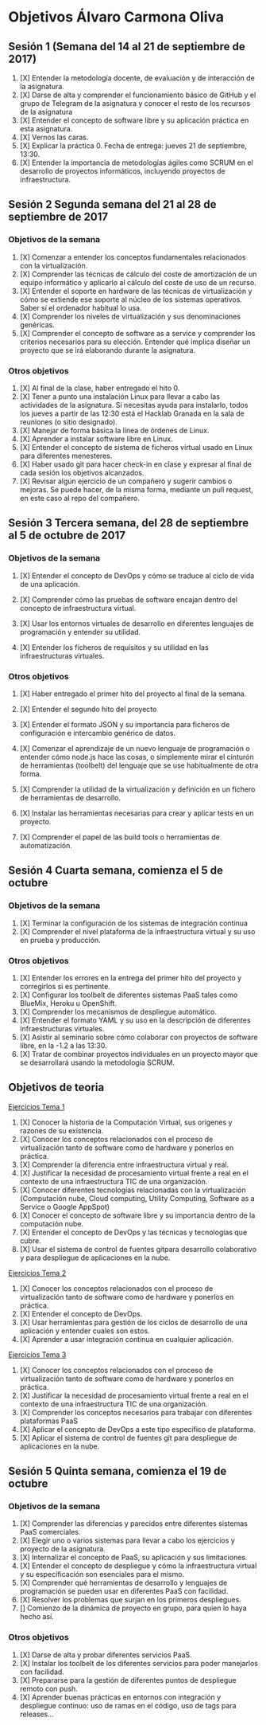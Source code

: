 # Objetivos Álvaro Carmona Oliva
## Sesión 1 (Semana del 14 al 21 de septiembre de 2017)


   1. [X] Entender la metodología docente, de evaluación y de interacción de la asignatura.
   2. [X] Darse de alta y comprender el funcionamiento básico de GitHub y el grupo de Telegram de la asignatura y conocer el resto de los recursos de la asignatura
   3. [X] Entender el concepto de software libre y su aplicación práctica en esta asignatura.
   4. [X] Vernos las caras.
   5. [X] Explicar la práctica 0. Fecha de entrega: jueves 21 de septiembre, 13:30.
   6. [X] Entender la importancia de metodologías ágiles como SCRUM en el desarrollo de proyectos informáticos, incluyendo proyectos de infraestructura.

## Sesión 2 Segunda semana del 21 al 28 de septiembre de 2017

### Objetivos de la semana
     
1. [X] Comenzar a entender los conceptos fundamentales relacionados con la virtualización.
2. [X] Comprender las técnicas de cálculo del coste de amortización de un equipo informático y aplicarlo al cálculo del coste de uso de un recurso.
3. [X] Entender el soporte en hardware de las técnicas de virtualización y cómo se extiende ese soporte al núcleo de los sistemas operativos. Saber si el ordenador habitual lo usa.
4. [X] Comprender los niveles de virtualización y sus denominaciones genéricas.
5. [X] Comprender el concepto de software as a service y comprender los criterios necesarios para su elección.
    Entender qué implica diseñar un proyecto que se irá elaborando durante la asignatura.
   
### Otros objetivos

1. [X] Al final de la clase, haber entregado el hito 0.
2. [X] Tener a punto una instalación Linux para llevar a cabo las actividades de la asignatura. Si necesitas ayuda para instalarlo, todos los jueves a partir de las 12:30 está el Hacklab Granada en la sala de reuniones (o sitio designado).
3. [X] Manejar de forma básica la línea de órdenes de Linux.
4. [X] Aprender a instalar software libre en Linux.
5. [X] Entender el concepto de sistema de ficheros virtual usado en Linux para diferentes menesteres.
6. [X] Haber usado git para hacer check-in en clase y expresar al final de cada sesión los objetivos alcanzados.
7. [X] Revisar algún ejercicio de un compañero y sugerir cambios o mejoras. Se puede hacer, de la misma forma, mediante un pull request, en este caso al repo del compañero.

## Sesión 3 Tercera semana, del 28 de septiembre al 5 de octubre de 2017

### Objetivos de la semana

1. [X] Entender el concepto de DevOps y cómo se traduce al ciclo de vida de una aplicación.

2. [X] Comprender cómo las pruebas de software encajan dentro del concepto de infraestructura virtual.

3. [X] Usar los entornos virtuales de desarrollo en diferentes lenguajes de programación y entender su utilidad.

4. [X] Entender los ficheros de requisitos y su utilidad en las infraestructuras virtuales.

### Otros objetivos

1. [X] Haber entregado el primer hito del proyecto al final de la semana.

2. [X] Entender el segundo hito del proyecto

3. [X] Entender el formato JSON y su importancia para ficheros de configuración e intercambio genérico de datos.

4. [X] Comenzar el aprendizaje de un nuevo lenguaje de programación o entender cómo node.js hace las cosas, o simplemente mirar el cinturón de herramientas (toolbelt) del lenguaje que se use habitualmente de otra forma.

5. [X] Comprender la utilidad de la virtualización y definición en un fichero de herramientas de desarrollo.

6. [X] Instalar las herramientas necesarias para crear y aplicar tests en un proyecto.

7. [X] Comprender el papel de las build tools o herramientas de automatización.

        
## Sesión 4 Cuarta semana, comienza el 5 de octubre

### Objetivos de la semana

1. [X]  Terminar la configuración de los sistemas de integración continua
2. [X]  Comprender el nivel plataforma de la infraestructura virtual y su uso en prueba y producción.

### Otros objetivos
1. [X]   Entender los errores en la entrega del primer hito del proyecto y corregirlos si es pertinente.
2. [X] Configurar los toolbelt de diferentes sistemas PaaS tales como BlueMix, Heroku u OpenShift.
3. [X]  Comprender los mecanismos de despliegue automático.
4. [X]  Entender el formato YAML y su uso en la descripción de diferentes infraestructuras virtuales.
5. [X]  Asistir al seminario sobre cómo colaborar con proyectos de software libre, en la -1.2 a las 13:30.
6. [X] Tratar de combinar proyectos individuales en un proyecto mayor que se desarrollará usando la metodología SCRUM.


## Objetivos de teoria

[Ejercicios Tema 1 ](https://github.com/alvarocarmona6/Ejercicios-IV/blob/master/EjercicioTema1.md)

1. [X] Conocer la historia de la Computación Virtual, sus orígenes y razones de su existencia.
2. [X] Conocer los conceptos relacionados con el proceso de virtualización tanto de software como de hardware y ponerlos en práctica.
3. [X] Comprender la diferencia entre infraestructura virtual y real.
4. [X] Justificar la necesidad de procesamiento virtual frente a real en el contexto de una infraestructura TIC de una organización.
5. [X] Conocer diferentes tecnologías relacionadas con la virtualización (Computación nube, Cloud computing, Utility Computing, Software as a Service o Google AppSpot)
6. [X] Conocer el concepto de software libre y su importancia dentro de la computación nube.
7. [X] Entender el concepto de DevOps y las técnicas y tecnologías que cubre.
8. [X] Usar el sistema de control de fuentes gitpara desarrollo colaborativo y para despliegue de aplicaciones en la nube.


[Ejercicios Tema 2 ](https://github.com/alvarocarmona6/Ejercicios-IV/blob/master/EjercicioTema2.md)


1. [X] Conocer los conceptos relacionados con el proceso de virtualización tanto de software como de hardware y ponerlos en práctica.
2. [X] Entender el concepto de DevOps.
3. [X] Usar herramientas para gestión de los ciclos de desarrollo de una aplicación y entender cuales son estos.
4. [X] Aprender a usar integración continua en cualquier aplicación.

[Ejercicios Tema 3 ](https://github.com/alvarocarmona6/Ejercicios-IV/blob/master/EjercicioTema3.md)

1. [X] Conocer los conceptos relacionados con el proceso de virtualización tanto de software como de hardware y ponerlos en práctica.
2. [X] Justificar la necesidad de procesamiento virtual frente a real en el contexto de una infraestructura TIC de una organización.
3. [X] Comprender los conceptos necesarios para trabajar con diferentes plataformas PaaS
4. [X] Aplicar el concepto de DevOps a este tipo específico de plataforma.
5. [X]    Aplicar el sistema de control de fuentes git para despliegue de aplicaciones en la nube.



## Sesión 5 Quinta semana, comienza el 19 de octubre
### Objetivos de la semana

1. [X]   Comprender las diferencias y parecidos entre diferentes sistemas PaaS comerciales.
2. [X]   Elegir uno o varios sistemas para llevar a cabo los ejercicios y proyecto de la asignatura.
3. [X]    Internalizar el concepto de PaaS, su aplicación y sus limitaciones.
4. [X]    Entender el concepto de despliegue y cómo la infraestructura virtual y su especificación son esenciales para el mismo.
5. [X]    Comprender qué herramientas de desarrollo y lenguajes de programación se pueden usar en diferentes PaaS con facilidad.
6. [X]    Resolver los problemas que surjan en los primeros despliegues.
7. []    Comienzo de la dinámica de proyecto en grupo, para quien lo haya hecho así.

### Otros objetivos

1. [X]    Darse de alta y probar diferentes servicios PaaS.
2. [X]    Instalar los toolbelt de los diferentes servicios para poder manejarlos con facilidad.
3. [X]    Prepararse para la gestión de diferentes puntos de despliegue remoto con push.
4. [X]    Aprender buenas prácticas en entornos con integración y despliegue continuo: uso de ramas en el código, uso de tags para releases...





